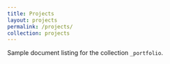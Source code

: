 ```yaml
---
title: Projects
layout: projects
permalink: /projects/
collection: projects
---
```


Sample document listing for the collection `_portfolio`.
